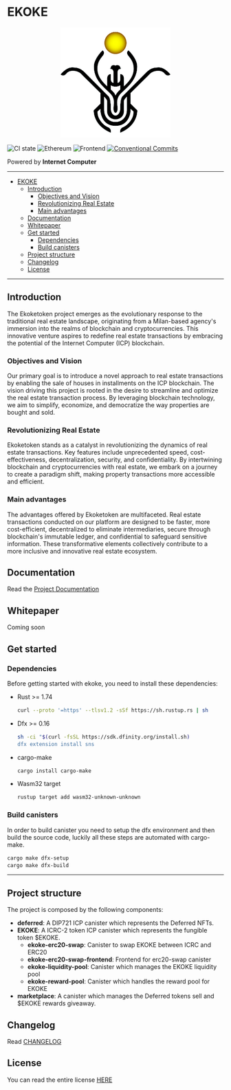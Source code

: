 # EKOKE

<p align="center">
  <img src="./assets/images/ekoke-logo.png" alt="ekoke logo" width="256" />
</p>

![CI state](https://github.com/EKOKEtoken/ekoke/workflows/build-test/badge.svg)
![Ethereum](https://github.com/EKOKEtoken/ekoke/workflows/ethereum/badge.svg)
![Frontend](https://github.com/EKOKEtoken/ekoke/workflows/frontend/badge.svg)
[![Conventional Commits](https://img.shields.io/badge/Conventional%20Commits-1.0.0-%23FE5196?logo=conventionalcommits&logoColor=white)](https://conventionalcommits.org)

Powered by **Internet Computer**

---

- [EKOKE](#ekoke)
  - [Introduction](#introduction)
    - [Objectives and Vision](#objectives-and-vision)
    - [Revolutionizing Real Estate](#revolutionizing-real-estate)
    - [Main advantages](#main-advantages)
  - [Documentation](#documentation)
  - [Whitepaper](#whitepaper)
  - [Get started](#get-started)
    - [Dependencies](#dependencies)
    - [Build canisters](#build-canisters)
  - [Project structure](#project-structure)
  - [Changelog](#changelog)
  - [License](#license)

---

## Introduction

The Ekoketoken project emerges as the evolutionary response to the traditional real estate landscape, originating from a Milan-based agency's immersion into the realms of blockchain and cryptocurrencies. This innovative venture aspires to redefine real estate transactions by embracing the potential of the Internet Computer (ICP) blockchain.

### Objectives and Vision

Our primary goal is to introduce a novel approach to real estate transactions by enabling the sale of houses in installments on the ICP blockchain. The vision driving this project is rooted in the desire to streamline and optimize the real estate transaction process. By leveraging blockchain technology, we aim to simplify, economize, and democratize the way properties are bought and sold.

### Revolutionizing Real Estate

Ekoketoken stands as a catalyst in revolutionizing the dynamics of real estate transactions. Key features include unprecedented speed, cost-effectiveness, decentralization, security, and confidentiality. By intertwining blockchain and cryptocurrencies with real estate, we embark on a journey to create a paradigm shift, making property transactions more accessible and efficient.

### Main advantages

The advantages offered by Ekoketoken are multifaceted. Real estate transactions conducted on our platform are designed to be faster, more cost-efficient, decentralized to eliminate intermediaries, secure through blockchain's immutable ledger, and confidential to safeguard sensitive information. These transformative elements collectively contribute to a more inclusive and innovative real estate ecosystem.

## Documentation

Read the [Project Documentation](./docs/README.md)

## Whitepaper

Coming soon

## Get started

### Dependencies

Before getting started with ekoke, you need to install these dependencies:

- Rust >= 1.74

    ```sh
    curl --proto '=https' --tlsv1.2 -sSf https://sh.rustup.rs | sh
    ```

- Dfx >= 0.16

    ```sh
    sh -ci "$(curl -fsSL https://sdk.dfinity.org/install.sh)
    dfx extension install sns
    ```

- cargo-make

    ```sh
    cargo install cargo-make
    ```

- Wasm32 target

    ```sh
    rustup target add wasm32-unknown-unknown
    ```

### Build canisters

In order to build canister you need to setup the dfx environment and then build the source code, luckily all these steps are automated with cargo-make.

```sh
cargo make dfx-setup
cargo make dfx-build
```

---

## Project structure

The project is composed by the following components:

- **deferred**: A DIP721 ICP canister which represents the Deferred NFTs.
- **EKOKE**: A ICRC-2 token ICP canister which represents the fungible token $EKOKE.
  - **ekoke-erc20-swap**: Canister to swap EKOKE between ICRC and ERC20
  - **ekoke-erc20-swap-frontend**: Frontend for erc20-swap canister
  - **ekoke-liquidity-pool**: Canister which manages the EKOKE liquidity pool
  - **ekoke-reward-pool**: Canister which handles the reward pool for EKOKE
- **marketplace**: A canister which manages the Deferred tokens sell and $EKOKE rewards giveaway.

## Changelog

Read [CHANGELOG](./CHANGELOG.md)

## License

You can read the entire license [HERE](LICENSE)
